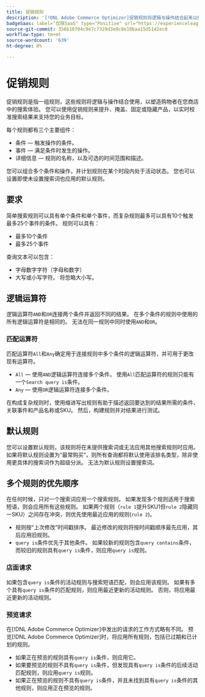```yaml
---
title: 促销规则
description: '[!DNL Adobe Commerce Optimizer]促销规则将逻辑与操作结合起来以塑造购物体验。'
badgeSaas: label="仅限SaaS" type="Positive" url="https://experienceleague.adobe.com/zh-hans/docs/commerce/user-guides/product-solutions" tooltip="仅适用于Adobe Commerce as a Cloud Service和Adobe Commerce Optimizer项目(Adobe管理的SaaS基础架构)。"
source-git-commit: 356b10704c9e7c7329d3e9c0e10baa15d5142ec0
workflow-type: tm+mt
source-wordcount: '639'
ht-degree: 0%

---
```


# 促销规则

促销规则是指一组规则，这些规则将逻辑与操作结合使用，以塑造购物者在您商店中的搜索体验。 您可以使用促销规则来提升、掩盖、固定或隐藏产品，以实时校准搜索结果来支持您的业务目标。

每个规则都有三个主要组件：

- 条件 — 触发操作的条件。
- 事件 — 满足条件时发生的操作。
- 详细信息 — 规则的名称，以及可选的时间范围和描述。

您可以组合多个条件和操作，并计划规则在某个时段内处于活动状态。 您也可以设置即使未设置搜索词也应用的默认规则。

## 要求

简单搜索规则可以具有单个条件和单个事件，而复杂规则最多可以具有10个触发最多25个事件的条件。
规则可以具有：

- 最多10个条件
- 最多25个事件

查询文本可以包含：

- 字母数字字符（字母和数字）
- 大写或小写字符。 将忽略大小写。

## 逻辑运算符

逻辑运算符`AND`和`OR`连接两个条件并返回不同的结果。 在多个条件的规则中使用的所有逻辑运算符是相同的。 无法在同一规则中同时使用`AND`和`OR`。

### 匹配运算符

匹配运算符`All`和`Any`确定用于连接规则中多个条件的逻辑运算符，并可用于更改现有运算符。

- `All` — 使用`AND`逻辑运算符连接多个条件。 使用`All`匹配运算符的规则只能有一个`Search query is`条件。
- `Any` — 使用`OR`逻辑运算符连接多个条件。

在构成复杂规则时，使用缩进写出规则有助于描述返回要达到的结果所需的条件、关联事件和产品名称或SKU。 然后，构建规则并对结果进行测试。

## 默认规则

您可以设置默认规则，该规则将在未提供搜索词或无法应用其他搜索规则时应用。 如果将默认规则设置为“最常购买”，则所有查询都将默认使用该排名类型，除非使用更具体的搜索词作为超级分派。 无法为默认规则设置搜索词。

## 多个规则的优先顺序

在任何时候，只对一个搜索词应用一个搜索规则。
如果发现多个规则适用于搜索短语，则会应用所有这些规则。 如果两个规则（`rule 1`提升SKU1但`rule 2`隐藏同一SKU）之间存在冲突，则优先使用最近应用的规则(`rule 2`)。

- 规则按“上次修改”时间戳排序。 最近修改的规则将按时间戳顺序最先应用，其后应用旧规则。
- `query is`条件优先于其他条件。 如果较新的规则包含`query contains`条件，而较旧的规则具有`query is`条件，则应用`query is`规则。

### 店面请求

如果包含`query is`条件的活动规则与搜索短语匹配，则会应用该规则。 如果有多个具有`query is`条件的匹配规则，则应用最近更新的活动规则。
否则，将应用最近更新的活动规则。

### 预览请求

在[!DNL Adobe Commerce Optimizer]中发出的请求的工作方式略有不同。 预览[!DNL Adobe Commerce Optimizer]时，将应用所有规则，包括已过期和已计划的规则。

- 如果正在预览的规则具有`query is`条件，则应用它。
- 如果要预览的规则不具有`query is`条件，但发现具有`query is`条件的后续活动匹配规则，则应用`query is`规则。
- 如果正在预览的规则不具有`query is`条件，并且未找到具有`query is`条件的其他规则，则应用正在预览的规则。
